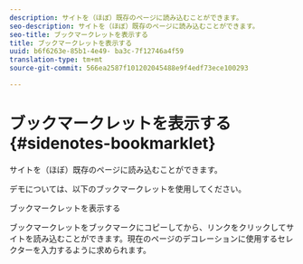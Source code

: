 ```yaml
---
description: サイトを（ほぼ）既存のページに読み込むことができます。
seo-description: サイトを（ほぼ）既存のページに読み込むことができます。
seo-title: ブックマークレットを表示する
title: ブックマークレットを表示する
uuid: b6f6263e-85b1-4e49- ba3c-7f12746a4f59
translation-type: tm+mt
source-git-commit: 566ea2587f101202045488e9f4edf73ece100293

---
```



# ブックマークレットを表示する{#sidenotes-bookmarklet}

サイトを（ほぼ）既存のページに読み込むことができます。

デモについては、以下のブックマークレットを使用してください。

ブックマークレットを表示する

ブックマークレットをブックマークにコピーしてから、リンクをクリックしてサイトを読み込むことができます。現在のページのデコレーションに使用するセレクターを入力するように求められます。
